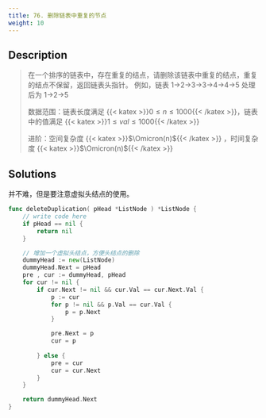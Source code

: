 ```yaml
---
title: 76. 删除链表中重复的节点
weight: 10
---
```

## Description
> 在一个排序的链表中，存在重复的结点，请删除该链表中重复的结点，重复的结点不保留，返回链表头指针。 例如，链表 1->2->3->3->4->4->5  处理后为 1->2->5
> 
> 数据范围：链表长度满足 {{< katex >}}$0 \le n \le 1000${{< /katex >}}，链表中的值满足 {{< katex >}}$1 \le val \le 1000${{< /katex >}} 
> 
> 进阶：空间复杂度 {{< katex >}}$\Omicron(n)${{< /katex >}}  ，时间复杂度 {{< katex >}}$\Omicron(n)${{< /katex >}}

## Solutions

并不难，但是要注意虚拟头结点的使用。
```go
func deleteDuplication( pHead *ListNode ) *ListNode {
    // write code here
	if pHead == nil {
		return nil
	}

	// 增加一个虚拟头结点，方便头结点的删除
	dummyHead := new(ListNode)
	dummyHead.Next = pHead
	pre , cur := dummyHead, pHead
	for cur != nil {
		if cur.Next != nil && cur.Val == cur.Next.Val {
			p := cur
			for p != nil && p.Val == cur.Val {
				p = p.Next
			}

			pre.Next = p
			cur = p
	
		} else {
			pre = cur
			cur = cur.Next
		}
	}

	return dummyHead.Next
}
```
